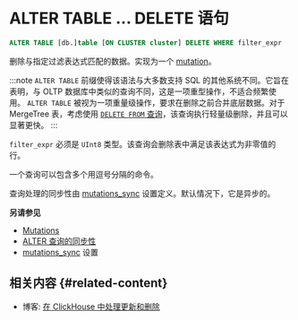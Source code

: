 
# ALTER TABLE ... DELETE 语句

```sql
ALTER TABLE [db.]table [ON CLUSTER cluster] DELETE WHERE filter_expr
```

删除与指定过滤表达式匹配的数据。实现为一个 [mutation](/sql-reference/statements/alter/index.md#mutations)。

:::note
`ALTER TABLE` 前缀使得该语法与大多数支持 SQL 的其他系统不同。它旨在表明，与 OLTP 数据库中类似的查询不同，这是一项重型操作，不适合频繁使用。 `ALTER TABLE` 被视为一项重量级操作，要求在删除之前合并底层数据。对于 MergeTree 表，考虑使用 [`DELETE FROM` 查询](/sql-reference/statements/delete.md)，该查询执行轻量级删除，并且可以显著更快。
:::

`filter_expr` 必须是 `UInt8` 类型。该查询会删除表中满足该表达式为非零值的行。

一个查询可以包含多个用逗号分隔的命令。

查询处理的同步性由 [mutations_sync](/operations/settings/settings.md/#mutations_sync) 设置定义。默认情况下，它是异步的。

**另请参见**

- [Mutations](/sql-reference/statements/alter/index.md#mutations)
- [ALTER 查询的同步性](/sql-reference/statements/alter/index.md#synchronicity-of-alter-queries)
- [mutations_sync](/operations/settings/settings.md/#mutations_sync) 设置

## 相关内容 {#related-content}

- 博客: [在 ClickHouse 中处理更新和删除](https://clickhouse.com/blog/handling-updates-and-deletes-in-clickhouse)
